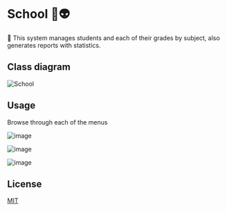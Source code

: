 # School 🚀👽️

🎉 This system manages students and each of their grades by subject, also generates reports with statistics.

## Class diagram



![School](https://user-images.githubusercontent.com/103908249/188343061-42d730c6-f7ca-47cd-9c5f-53023f047bdc.png)


## Usage
Browse through each of the menus

![image](https://user-images.githubusercontent.com/103908249/188288592-d263d4d2-db5f-4534-83d4-1c2b1f8f81b8.png)

![image](https://user-images.githubusercontent.com/103908249/188288645-9c31e862-a7dd-49c9-8f1f-7801a59646de.png)

![image](https://user-images.githubusercontent.com/103908249/188288682-f5d86c02-afd7-42ef-aaf8-4a5e4b242c84.png)


## License
[MIT](https://choosealicense.com/licenses/mit/)